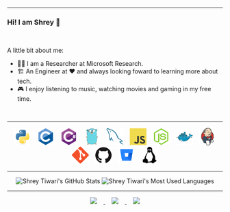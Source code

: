 
---

### Hi! I am Shrey 👋

<br />

A little bit about me:
- 👨‍🎓 I am a Researcher at Microsoft Research.
- 🏗️ An Engineer at ❤️ and always looking foward to learning more about tech.
- 🎮 I enjoy listening to music, watching movies and gaming in my free time.

<br />

---

<p align="center">
  <img src="https://raw.githubusercontent.com/devicons/devicon/master/icons/python/python-original.svg" alt="Python" width="40" height="40" hspace="5" hspace="5" />
  <img src="https://raw.githubusercontent.com/devicons/devicon/master/icons/c/c-original.svg" alt="C" width="40" height="40" hspace="5" />
  <img src="https://raw.githubusercontent.com/devicons/devicon/master/icons/csharp/csharp-original.svg" alt="C#" width="40" height="40" hspace="5" />
  <img src="https://raw.githubusercontent.com/devicons/devicon/master/icons/go/go-original.svg" alt="Go" width="40" height="40" hspace="5" />
  <img src="https://raw.githubusercontent.com/devicons/devicon/master/icons/mysql/mysql-original.svg" alt="MySQL" width="40" height="40" hspace="5" />
  <img src="https://raw.githubusercontent.com/devicons/devicon/master/icons/javascript/javascript-original.svg" alt="NodeJS" width="40" height="40" hspace="5" />
  <img src="https://raw.githubusercontent.com/devicons/devicon/master/icons/nodejs/nodejs-original.svg" alt="NodeJS" width="40" height="40" hspace="5" />
  <img src="https://raw.githubusercontent.com/devicons/devicon/master/icons/docker/docker-original.svg" alt="Docker" width="40" height="40" hspace="5" />
  <img src="https://raw.githubusercontent.com/devicons/devicon/master/icons/jenkins/jenkins-original.svg" alt="Jenkins" width="40" height="40" hspace="5" />
  <img src="https://raw.githubusercontent.com/devicons/devicon/master/icons/git/git-original.svg" alt="Git" width="40" height="40" hspace="5" />
  <img src="https://raw.githubusercontent.com/devicons/devicon/master/icons/github/github-original.svg" alt="Git" width="40" height="40" hspace="5" />
  <img src="https://raw.githubusercontent.com/devicons/devicon/master/icons/bitbucket/bitbucket-original.svg" alt="Git" width="40" height="40" hspace="5" />
  <img src="https://raw.githubusercontent.com/devicons/devicon/master/icons/linux/linux-plain.svg" alt="Linux" width="40" height="40" hspace="5" />
</p>

---

<p align="center">
  <img src="https://github-readme-stats.vercel.app/api?username=ShreyTiwari&show_icons=true&theme=nord&count_private=true&include_all_commits=true" alt="Shrey Tiwari's GitHub Stats" height="175"/>
  <img src="https://github-readme-stats.vercel.app/api/top-langs/?username=ShreyTiwari&layout=compact&theme=nord&hide=jupyter%20notebook,html,makefile,css&langs_count=6" alt="Shrey Tiwari's Most Used Languages" height="175" />
</p>

---

<p align="center">
  <a href="https://www.linkedin.com/in/shrey-tiwari/">
    <img  width="35px" src="https://cdn.jsdelivr.net/npm/simple-icons@v3/icons/linkedin.svg" hspace="15" />
  </a>
  <a href="mailto:shreymt@gmail.com">
    <img width="35px" src="https://cdn.jsdelivr.net/npm/simple-icons@v3/icons/gmail.svg" hspace="15" />
  </a>
  <a href="https://instagram.com/shrey_twr">
    <img width="35px" src="https://cdn.jsdelivr.net/npm/simple-icons@v3/icons/instagram.svg" hspace="15" />
  </a>
</p>
